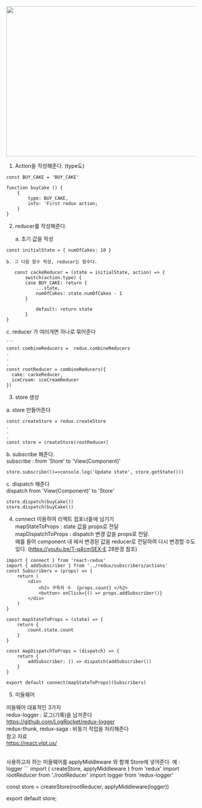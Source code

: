 <img src="https://blog.codecentric.de/files/2017/12/Bildschirmfoto-2017-12-01-um-08.56.48.png" width="900" height="400">

1. Action을 작성해준다. (type도)

```
const BUY_CAKE = 'BUY_CAKE'

function buyCake () {
    {
        type: BUY_CAKE,
        info: 'First redux action;
    }
}
```

2.  reducer를 작성해준다.

    a. 초기 값을 작성

```
const initialState = { numOfCakes: 10 }
```

    b. 그 다음 함수 작성, reducer는 함수다.

```
   const cackeReducer = (state = initialState, action) => {
       switch(action.type) {
       case BUY_CAKE: return {
           ...state,
           numOfCakes: state.numOfCakes - 1
       }

           default: return state
       }
}
```

c. reducer 가 여러개면 하나로 묶어준다

    ```
    const combineReducers =  redux.combineReducers
    .
    .
    .
    const rootReducer = combineReducers({
      cake: cackeReducer,
      iceCream: iceCreamReducer
    })

3. store 생성

a. store 만들어준다

```
const createStore = redux.createStore
.
.
.
const store = createStore(rootReducer)
```

b. subscribe 해준다. <br>
subscribe : from 'Store' to 'View(Component)'

```
store.subscribe(()=>console.log('Update state', store.getState()))
```

c. dispatch 해준다 <br>
dispatch from 'View(Component)' to 'Store'

```
store.dispatch(buyCake())
store.dispatch(buyCake())
```

4. connect 이용하여 리액트 컴포너틑에 넘기기 <br>
   mapStateToProps : state 값을 props로 전달<br>
   mapDispatchToProps : dispatch 변경 값을 props로 전달. <br> 예를 들어 component 내 에서 변경된 값을 reducer로 전달하여 다시 변경할 수도 있다. (https://youtu.be/T-q4cmSEX-E 28분경 참조)

```
import { connect } from 'react-redux'
import { addSubscriber } from '../redux/subscribers/actions'
const Subscribers = (props) => {
    return (
        <div>
            <h2> 구독자 수  {props.count} </h2>
            <button> onClick={() => props.addSubscriber()}
        </div>
    )
}

const mapStateToProps = (state) => {
    return {
        count.state.count
    }
}

const mapDispatchToProps = (dispatch) => {
    return {
        addSubscriber: () => dispatch(addSubscriber())
    }
}

export default connect(mapStateToProps)(Subscribers)

```

5. 미들웨어 <br>

미들웨어 대표적인 3가지 <br>
redux-logger : 로그(기록)을 남겨준다 <br>
https://github.com/LogRocket/redux-logger
<br>
redux-thunk, redux-saga : 비동기 작업을 처리해준다
<br>
참고 자료 <br>
https://react.vlpt.us/

<br>
사용하고자 하는 미들웨어를 applyMiddleware 와 함께 Store에 넣어준다. 예 : logger
```
<!-- store.js -->
import { createStore, applyMiddleware } from 'redux'
import rootReducer from './rootReducer'
<!-- rootReducer에는 reducer를 컴바인시켜주었다 -->
import logger from 'redux-logger'

const store = createStore(rootReducer, applyMiddleware(logger))

export default store;

```

```
